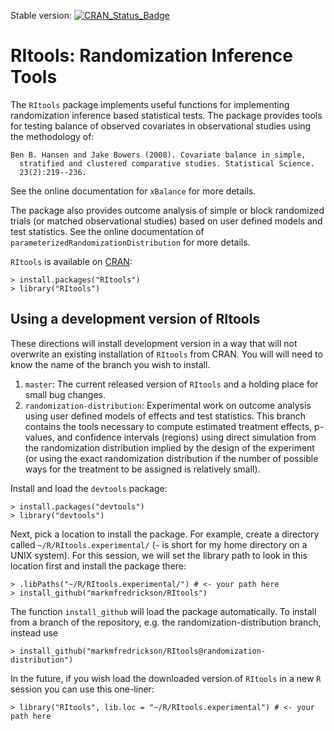 Stable version: [![CRAN_Status_Badge](http://www.r-pkg.org/badges/version/RItools)](http://cran.r-project.org/package=RItools)

# RItools: Randomization Inference Tools

The `RItools` package implements useful functions for implementing
randomization inference based statistical tests.  The package provides tools
for testing balance of observed covariates in observational studies using the
methodology of:

    Ben B. Hansen and Jake Bowers (2008). Covariate balance in simple,
      stratified and clustered comparative studies. Statistical Science.
      23(2):219--236.

See the online documentation for `xBalance` for more details.

The package also provides outcome analysis of simple or block randomized
trials (or matched observational studies) based on user defined models and
test statistics. See the online documentation of
`parameterizedRandomizationDistribution` for more details.

`RItools` is available on [CRAN](http://cran.r-project.org):

    > install.packages("RItools")
    > library("RItools")


##  Using a development version of RItools

These directions will install development version in a way that will not
overwrite an existing installation of `RItools` from CRAN. You will will need
to know the name of the branch you wish to install.

1. `master`: The current released version of `RItools` and a holding place for small bug changes.
2. `randomization-distribution`: Experimental work on outcome analysis using
   user defined models of effects and test statistics. This branch contains
   the tools necessary to compute estimated treatment effects, p-values, and
   confidence intervals (regions) using direct simulation from the randomization
   distribution implied by the design of the experiment (or using the exact
	   randomization distribution if the number of possible ways for the treatment to
	   be assigned is relatively small).

Install and load the `devtools` package:

    > install.packages("devtools")
    > library("devtools")

Next, pick a location to install the package. For example, create a
directory called `~/R/RItools.experimental/` (`~` is short for my home directory on a
UNIX system). For this session, we will set the library path to look in this
location first and install the package there:

    > .libPaths("~/R/RItools.experimental/") # <- your path here
    > install_github("markmfredrickson/RItools")

The function `install_github` will load the package automatically.  To
install from a branch of the repository, e.g. the
randomization-distribution branch, instead use

    > install_github("markmfredrickson/RItools@randomization-distribution")

In the future, if you wish load the downloaded version of `RItools` in a new `R`
session you can use this one-liner:

    > library("RItools", lib.loc = "~/R/RItools.experimental") # <- your path here
